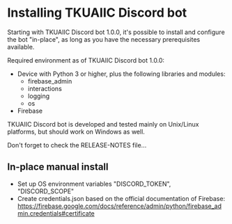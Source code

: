 # Installing TKUAIIC Discord bot

Starting with TKUAIIC Discord bot 1.0.0, it's possible to install and configure
the bot "in-place", as long as you have the necessary prerequisites available.

Required environment as of TKUAIIC Discord bot 1.0.0:

* Device with Python 3 or higher, plus the following libraries and modules:
  * firebase_admin
  * interactions
  * logging
  * os
* Firebase

TKUAIIC Discord bot is developed and tested mainly on Unix/Linux platforms, but
should work on Windows as well.

Don't forget to check the RELEASE-NOTES file...

## In-place manual install

* Set up OS environment variables "DISCORD_TOKEN", "DISCORD_SCOPE"
* Create credentials.json based on the official documentation of Firebase:
  https://firebase.google.com/docs/reference/admin/python/firebase_admin.credentials#certificate
